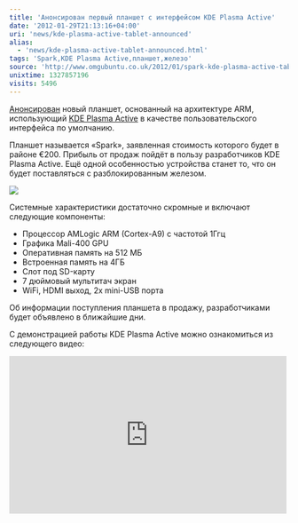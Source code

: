 ```yaml
---
title: 'Анонсирован первый планшет с интерфейсом KDE Plasma Active'
date: '2012-01-29T21:13:16+04:00'
uri: 'news/kde-plasma-active-tablet-announced'
alias: 
  - 'news/kde-plasma-active-tablet-announced.html'
tags: 'Spark,KDE Plasma Active,планшет,железо'
source: 'http://www.omgubuntu.co.uk/2012/01/spark-kde-plasma-active-tablet-200/'
unixtime: 1327857196
visits: 5496
---
```

[Анонсирован](http://aseigo.blogspot.com/) новый планшет, основанный на архитектуре ARM, использующий [KDE Plasma Active](news/kde-plasma-active-two) в качестве пользовательского интерфейса по умолчанию.

Планшет называется «Spark», заявленная стоимость которого будет в районе €200. Прибыль от продаж пойдёт в пользу разработчиков KDE Plasma Active. Ещё одной особенностью устройства станет то, что он будет поставляться с разблокированным железом.

![](img/2012/01/29/21-00/tablet-spark-6783219473-o.jpg)

Системные характеристики достаточно скромные и включают следующие компоненты:

*   Процессор AMLogic ARM (Cortex-A9) с частотой 1Ггц
*   Графика Mali-400 GPU
*   Оперативная память на 512 МБ
*   Встроенная память на 4ГБ
*   Слот под SD-карту
*   7 дюймовый мультитач экран
*   WiFi, HDMI выход, 2x mini-USB порта

Об информации поступления планшета в продажу, разработчиками будет объявлено в ближайшие дни.

С демонстрацией работы KDE Plasma Active можно ознакомиться из следующего видео:

 <iframe width="500" height="284" src="https://www.youtube.com/embed/UPkYyDiuGyc" frameborder="0" allowfullscreen=""></iframe>
